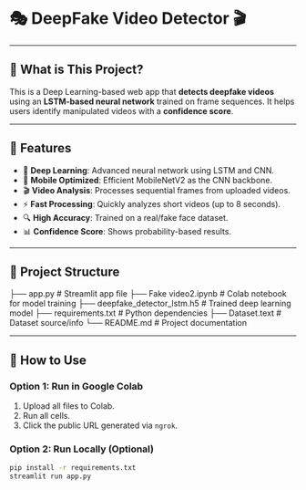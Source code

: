 # 🎭 DeepFake Video Detector 🎬

---

## 🧠 What is This Project?

This is a Deep Learning-based web app that **detects deepfake videos** using an **LSTM-based neural network** trained on frame sequences. It helps users identify manipulated videos with a **confidence score**.

---

## 🚀 Features

- 🧠 **Deep Learning**: Advanced neural network using LSTM and CNN.
- 📱 **Mobile Optimized**: Efficient MobileNetV2 as the CNN backbone.
- 🎬 **Video Analysis**: Processes sequential frames from uploaded videos.
- ⚡ **Fast Processing**: Quickly analyzes short videos (up to 8 seconds).
- 🔍 **High Accuracy**: Trained on a real/fake face dataset.
- 📊 **Confidence Score**: Shows probability-based results.

---

## 📂 Project Structure

├── app.py # Streamlit app file
├── Fake video2.ipynb # Colab notebook for model training
├── deepfake_detector_lstm.h5 # Trained deep learning model
├── requirements.txt # Python dependencies
├── Dataset.text # Dataset source/info
└── README.md # Project documentation


---

## 🔧 How to Use

### Option 1: Run in Google Colab
1. Upload all files to Colab.
2. Run all cells.
3. Click the public URL generated via `ngrok`.

### Option 2: Run Locally (Optional)
```bash
pip install -r requirements.txt
streamlit run app.py


